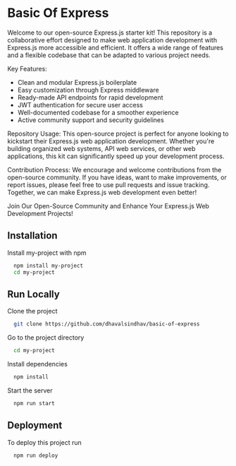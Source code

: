 
# Basic Of Express

Welcome to our open-source Express.js starter kit! This repository is a collaborative effort designed to make web application development with Express.js more accessible and efficient. It offers a wide range of features and a flexible codebase that can be adapted to various project needs.

Key Features:
- Clean and modular Express.js boilerplate
- Easy customization through Express middleware
- Ready-made API endpoints for rapid development
- JWT authentication for secure user access
- Well-documented codebase for a smoother experience
- Active community support and security guidelines

Repository Usage:
This open-source project is perfect for anyone looking to kickstart their Express.js web application development. Whether you're building organized web systems, API web services, or other web applications, this kit can significantly speed up your development process.

Contribution Process:
We encourage and welcome contributions from the open-source community. If you have ideas, want to make improvements, or report issues, please feel free to use pull requests and issue tracking. Together, we can make Express.js web development even better!

Join Our Open-Source Community and Enhance Your Express.js Web Development Projects!



## Installation

Install my-project with npm

```bash
  npm install my-project
  cd my-project
```
    
## Run Locally

Clone the project

```bash
  git clone https://github.com/dhavalsindhav/basic-of-express
```

Go to the project directory

```bash
  cd my-project
```

Install dependencies

```bash
  npm install
```

Start the server

```bash
  npm run start
```


## Deployment

To deploy this project run

```bash
  npm run deploy
```

